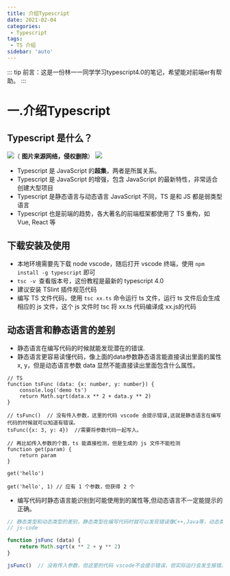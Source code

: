 ```yaml
---
title: 介绍Typescript
date: 2021-02-04
categories:
 - Typescript
tags:
 - TS 介绍
sidebar: 'auto'
---
```


::: tip
前言：这是一份林一一同学学习typescript4.0的笔记，希望能对前端er有帮助。
:::

# 一.介绍Typescript
## Typescript 是什么？
![](https://p9-juejin.byteimg.com/tos-cn-i-k3u1fbpfcp/ff97bb860d0d43b693342e00188b339f~tplv-k3u1fbpfcp-watermark.image)（ **图片来源网络，侵权删除**）
 ![](https://p9-juejin.byteimg.com/tos-cn-i-k3u1fbpfcp/e0d9880991fb47039cab41a3f8646a89~tplv-k3u1fbpfcp-watermark.image) 

* Typescript 是 JavaScript 的**超集**，两者是所属关系。
* Typescript 是 JavaScript 的增强，包含 JavaScript 的最新特性，非常适合创建大型项目
* Typescript 是静态语言与动态语言 JavaScript 不同，TS 是和 JS 都是弱类型语言
* Typescript 也是前端的趋势，各大著名的前端框架都使用了 TS 重构，如 Vue, React 等

## 下载安装及使用
* 本地环境需要先下载 node vscode，随后打开 vscode 终端，使用 `npm install -g typescript` 即可
* `tsc -v `查看版本号，这份教程是最新的 typescript 4.0
* 建议安装 TSlint 插件规范代码
* 编写 TS 文件代码，使用 `tsc xx.ts` 命令运行 ts 文件，运行 ts 文件后会生成相应的 js 文件，这个 js 文件时 tsc 将 xx.ts 代码编译成 xx.js的代码

## 动态语言和静态语言的差别
* 静态语言在编写代码的时候就能发现潜在的错误.  
* 静态语言更容易读懂代码，像上面的data参数静态语言能直接读出里面的属性 x, y，但是动态语言参数 data 显然不能直接读出里面包含什么属性。
``` TS
// TS
function tsFunc (data: {x: number, y: number}) {
    console.log('demo ts')
    return Math.sqrt(data.x ** 2 + data.y ** 2)
}

// tsFunc()  // 没有传入参数，这里的代码 vscode 会提示错误,这就是静态语言在编写代码的时候就可以知道有错误。
tsFunc({x: 3, y: 4})  //需要将参数代码一起写入。

// 再比如传入参数的个数，ts 能直接检测，但是生成的 js 文件不能检测
function get(param) {
    return param
}

get('hello')

get('hello', 1)	// 应有 1 个参数，但获得 2 个
```
* 编写代码时静态语言能识别到可能使用到的属性等,但动态语言不一定能提示的正确。
``` js
// 静态类型和动态类型的差别，静态类型在编写代码时就可以发现错误像C++,Java等，动态类型的语言则需要代码运行时才可以知道错误，像JavaScript，python。
// js-code

function jsFunc (data) {
    return Math.sqrt(x ** 2 + y ** 2)
}

jsFunc()  // 没有传入参数，但这里的代码 vscode不会提示错误，但实际运行会发生报错。
```
